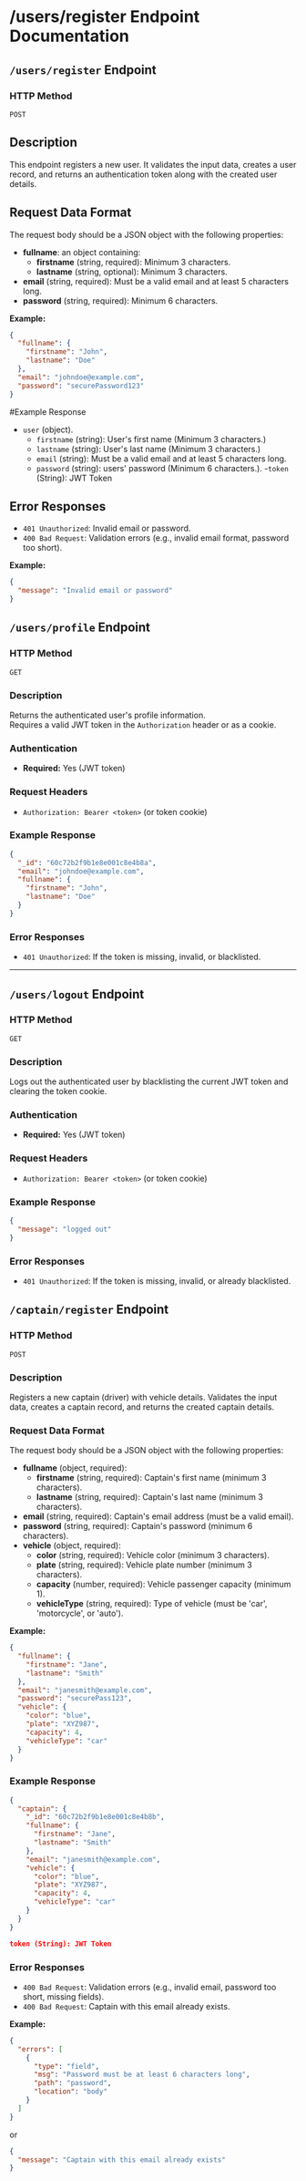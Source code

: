 # /users/register Endpoint Documentation

## `/users/register` Endpoint

### HTTP Method

`POST`

## Description

This endpoint registers a new user. It validates the input data, creates a user record, and returns an authentication token along with the created user details.

## Request Data Format

The request body should be a JSON object with the following properties:

- **fullname**: an object containing:
  - **firstname** (string, required): Minimum 3 characters.
  - **lastname** (string, optional): Minimum 3 characters.
- **email** (string, required): Must be a valid email and at least 5 characters long.
- **password** (string, required): Minimum 6 characters.

**Example:**

```json
{
  "fullname": {
    "firstname": "John",
    "lastname": "Doe"
  },
  "email": "johndoe@example.com",
  "password": "securePassword123"
}
```

#Example Response

- `user` (object).
   - `firstname` (string): User's first name (Minimum 3 characters.)
   - `lastname` (string): User's last name (Minimum 3 characters.)
  - `email` (string): Must be a valid email and at least 5 characters long.
  - `password` (string): users' password (Minimum 6 characters.).
-`token` (String): JWT Token

## Error Responses

- `401 Unauthorized`: Invalid email or password.
- `400 Bad Request`: Validation errors (e.g., invalid email format, password too short).

**Example:**

```json
{
  "message": "Invalid email or password"
}
```
## `/users/profile` Endpoint

### HTTP Method
`GET`

### Description
Returns the authenticated user's profile information.  
Requires a valid JWT token in the `Authorization` header or as a cookie.

### Authentication
- **Required:** Yes (JWT token)

### Request Headers
- `Authorization: Bearer <token>` (or token cookie)

### Example Response
```json
{
  "_id": "60c72b2f9b1e8e001c8e4b8a",
  "email": "johndoe@example.com",
  "fullname": {
    "firstname": "John",
    "lastname": "Doe"
  }
}
```

### Error Responses
- `401 Unauthorized`: If the token is missing, invalid, or blacklisted.

---

## `/users/logout` Endpoint

### HTTP Method
`GET`

### Description
Logs out the authenticated user by blacklisting the current JWT token and clearing the token cookie.

### Authentication
- **Required:** Yes (JWT token)

### Request Headers
- `Authorization: Bearer <token>` (or token cookie)

### Example Response
```json
{
  "message": "logged out"
}
```

### Error Responses
- `401 Unauthorized`: If the token is missing, invalid, or already blacklisted.

## `/captain/register` Endpoint

### HTTP Method

`POST`

### Description

Registers a new captain (driver) with vehicle details. Validates the input data, creates a captain record, and returns the created captain details.

### Request Data Format

The request body should be a JSON object with the following properties:

- **fullname** (object, required):
  - **firstname** (string, required): Captain's first name (minimum 3 characters).
  - **lastname** (string, required): Captain's last name (minimum 3 characters).
- **email** (string, required): Captain's email address (must be a valid email).
- **password** (string, required): Captain's password (minimum 6 characters).
- **vehicle** (object, required):
  - **color** (string, required): Vehicle color (minimum 3 characters).
  - **plate** (string, required): Vehicle plate number (minimum 3 characters).
  - **capacity** (number, required): Vehicle passenger capacity (minimum 1).
  - **vehicleType** (string, required): Type of vehicle (must be 'car', 'motorcycle', or 'auto').

**Example:**

```json
{
  "fullname": {
    "firstname": "Jane",
    "lastname": "Smith"
  },
  "email": "janesmith@example.com",
  "password": "securePass123",
  "vehicle": {
    "color": "blue",
    "plate": "XYZ987",
    "capacity": 4,
    "vehicleType": "car"
  }
}
```

### Example Response

```json
{
  "captain": {
    "_id": "60c72b2f9b1e8e001c8e4b8b",
    "fullname": {
      "firstname": "Jane",
      "lastname": "Smith"
    },
    "email": "janesmith@example.com",
    "vehicle": {
      "color": "blue",
      "plate": "XYZ987",
      "capacity": 4,
      "vehicleType": "car"
    }
  }
}

token (String): JWT Token
```

### Error Responses

- `400 Bad Request`: Validation errors (e.g., invalid email, password too short, missing fields).
- `400 Bad Request`: Captain with this email already exists.

**Example:**

```json
{
  "errors": [
    {
      "type": "field",
      "msg": "Password must be at least 6 characters long",
      "path": "password",
      "location": "body"
    }
  ]
}
```
or
```json
{
  "message": "Captain with this email already exists"
}
```